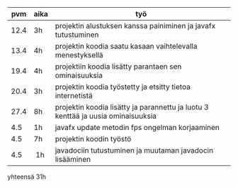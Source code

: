 pvm | aika | työ
--- | ---- | ---
12.4 | 3h | projektin alustuksen kanssa painiminen ja javafx tutustuminen
13.4 | 4h | projektin koodia saatu kasaan vaihtelevalla menestyksellä
19.4 |  4h | projektiin koodia lisätty parantaen sen ominaisuuksia
20.4 | 3h | projektin koodia työstetty ja etsitty tietoa internetistä
27.4 | 8h | projektin koodia lisätty ja parannettu ja luotu 3 kenttää ja uusia ominaisuuksia
4.5 | 1h | javafx update metodin fps ongelman korjaaminen
4.5 | 7h | projektin koodin työstö
4.5 | 1h | javadociin tutustuminen ja muutaman javadocin lisääminen

yhteensä 31h
